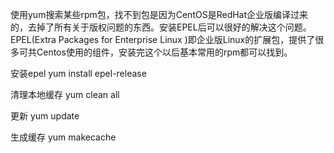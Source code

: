 使用yum搜索某些rpm包，找不到包是因为CentOS是RedHat企业版编译过来的，去掉了所有关于版权问题的东西。安装EPEL后可以很好的解决这个问题。EPEL(Extra Packages for Enterprise Linux )即企业版Linux的扩展包，提供了很多可共Centos使用的组件，安装完这个以后基本常用的rpm都可以找到。

安装epel
yum install epel-release

清理本地缓存
yum clean all

更新
yum update

生成缓存
yum makecache

